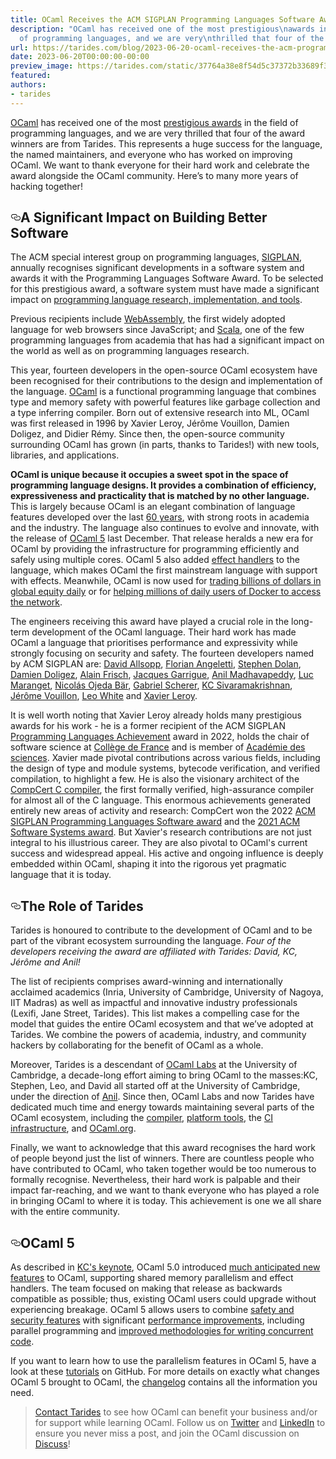 ```yaml
---
title: OCaml Receives the ACM SIGPLAN Programming Languages Software Award
description: "OCaml has received one of the most prestigious\nawards in the field
  of programming languages, and we are very\nthrilled that four of the award\u2026"
url: https://tarides.com/blog/2023-06-20-ocaml-receives-the-acm-programming-languages-software-award
date: 2023-06-20T00:00:00-00:00
preview_image: https://tarides.com/static/37764a38e8f54d5c37372b33689f3dab/0132d/mountain.jpg
featured:
authors:
- tarides
---
```


<p><a href="https://ocaml.org/">OCaml</a> has received one of the most <a href="https://www.sigplan.org/Awards/Software/">prestigious
awards</a> in the field of programming languages, and we are very
thrilled that four of the award winners are from Tarides. This
represents a huge success for the language, the named maintainers, and
everyone who has worked on improving OCaml. We want to thank everyone
for their hard work and celebrate the award alongside the OCaml
community. Here&rsquo;s to many more years of hacking together!</p>
<h2 style="position:relative;"><a href="https://tarides.com/feed.xml#a-significant-impact-on-building-better-software" aria-label="a significant impact on building better software permalink" class="anchor before"><svg aria-hidden="true" focusable="false" height="16" version="1.1" viewbox="0 0 16 16" width="16"><path fill-rule="evenodd" d="M4 9h1v1H4c-1.5 0-3-1.69-3-3.5S2.55 3 4 3h4c1.45 0 3 1.69 3 3.5 0 1.41-.91 2.72-2 3.25V8.59c.58-.45 1-1.27 1-2.09C10 5.22 8.98 4 8 4H4c-.98 0-2 1.22-2 2.5S3 9 4 9zm9-3h-1v1h1c1 0 2 1.22 2 2.5S13.98 12 13 12H9c-.98 0-2-1.22-2-2.5 0-.83.42-1.64 1-2.09V6.25c-1.09.53-2 1.84-2 3.25C6 11.31 7.55 13 9 13h4c1.45 0 3-1.69 3-3.5S14.5 6 13 6z"></path></svg></a>A Significant Impact on Building Better Software</h2>
<p>The ACM special interest group on programming languages,
<a href="https://www.sigplan.org/">SIGPLAN</a>, annually recognises significant
developments in a software system and awards it with the Programming
Languages Software Award. To be selected for this prestigious award, a
software system must have made a significant impact on <a href="https://www.sigplan.org/Awards/Software/">programming
language research, implementation, and tools</a>.</p>
<p>Previous recipients include <a href="https://webassembly.org/">WebAssembly</a>, the first widely
adopted language for web browsers since JavaScript; and
<a href="https://www.scala-lang.org/">Scala</a>, one of the few programming languages from academia
that has had a significant impact on the world as well as on
programming languages research.</p>
<p>This year, fourteen developers in the open-source OCaml ecosystem have
been recognised for their contributions to the design and
implementation of the language. <a href="https://ocaml.org/">OCaml</a> is a functional
programming language that combines type and memory safety with
powerful features like garbage collection and a type inferring
compiler. Born out of extensive research into ML, OCaml was first
released in 1996 by Xavier Leroy, J&eacute;r&ocirc;me Vouillon, Damien Doligez, and
Didier R&eacute;my. Since then, the open-source community surrounding OCaml
has grown (in parts, thanks to Tarides!) with new tools, libraries,
and applications.</p>
<p><strong>OCaml is unique because it occupies a sweet spot in the space of
programming language designs. It provides a combination of efficiency,
expressiveness and practicality that is matched by no other
language.</strong> This is largely because OCaml is an elegant combination of
language features developed over the last <a href="https://dev.realworldocaml.org/prologue.html">60 years</a>, with strong
roots in academia and the industry. The language also continues to
evolve and innovate, with the release of <a href="https://tarides.com/blog/2022-12-19-ocaml-5-with-multicore-support-is-here/">OCaml 5</a> last
December. That release heralds a new era for OCaml by providing the
infrastructure for programming efficiently and safely using multiple
cores. OCaml 5 also added <a href="https://v2.ocaml.org/manual/effects.html">effect handlers</a> to the language,
which makes OCaml the first mainstream language with support with
effects.  Meanwhile, OCaml is now used for <a href="https://blog.janestreet.com/why-ocaml/">trading billions of
dollars in global equity daily</a> or for <a href="https://www.docker.com/blog/how-docker-desktop-networking-works-under-the-hood/">helping millions of daily
users of Docker to access the network</a>.</p>
<p>The engineers receiving this award have played a crucial role in
the long-term development of the OCaml language. Their hard work has
made OCaml a language that prioritises performance and expressivity
while strongly focusing on security and safety. The fourteen
developers named by ACM SIGPLAN are: <a href="https://github.com/dra27">David
Allsopp</a>, <a href="https://github.com/Octachron/">Florian
Angeletti</a>, <a href="https://github.com/stedolan">Stephen
Dolan</a>, <a href="https://en.wikipedia.org/wiki/Damien_Doligez">Damien Doligez</a>, <a href="https://github.com/alainfrisch">Alain
Frisch</a>, <a href="https://github.com/garrigue">Jacques
Garrigue</a>, <a href="https://anil.recoil.org/">Anil Madhavapeddy</a>,
<a href="https://github.com/maranget">Luc Maranget</a>, <a href="https://github.com/nojb">Nicol&aacute;s Ojeda
B&auml;r</a>, <a href="https://gallium.inria.fr/~scherer/">Gabriel Scherer</a>, <a href="https://kcsrk.info/">KC
Sivaramakrishnan</a>, <a href="https://github.com/vouillon">J&eacute;r&ocirc;me Vouillon</a>,
<a href="https://github.com/lpw25">Leo White</a> and <a href="https://xavierleroy.org/">Xavier Leroy</a>.</p>
<p>It is well worth noting that Xavier Leroy already holds many
prestigious awards for his work - he is a former recipient of the
ACM SIGPLAN <a href="https://www.sigplan.org/Awards/Achievement/">Programming Languages Achievement</a> award in 2022,
holds the chair of software science at <a href="https://www.college-de-france.fr/">Coll&egrave;ge de France</a>
and is member of <a href="https://www.academie-sciences.fr/">Acad&eacute;mie des sciences</a>. Xavier made
pivotal contributions across various fields, including the design of
type and module systems, bytecode verification, and verified
compilation, to highlight a few. He is also the visionary architect of
the <a href="https://compcert.org/">CompCert C compiler</a>, the first formally verified,
high-assurance compiler for almost all of the C language. This
enormous achievements generated entirely new areas of activity and
research: CompCert won the 2022 <a href="https://www.sigplan.org/Awards/Software/">ACM SIGPLAN Programming Languages
Software award</a> and the
<a href="https://awards.acm.org/software-system">2021 ACM Software Systems
award</a>. But Xavier's research
contributions are not just integral to his illustrious career. They
are also pivotal to OCaml's current success and widespread appeal. His
active and ongoing influence is deeply embedded within OCaml, shaping
it into the rigorous yet pragmatic language that it is today.</p>
<h2 style="position:relative;"><a href="https://tarides.com/feed.xml#the-role-of-tarides" aria-label="the role of tarides permalink" class="anchor before"><svg aria-hidden="true" focusable="false" height="16" version="1.1" viewbox="0 0 16 16" width="16"><path fill-rule="evenodd" d="M4 9h1v1H4c-1.5 0-3-1.69-3-3.5S2.55 3 4 3h4c1.45 0 3 1.69 3 3.5 0 1.41-.91 2.72-2 3.25V8.59c.58-.45 1-1.27 1-2.09C10 5.22 8.98 4 8 4H4c-.98 0-2 1.22-2 2.5S3 9 4 9zm9-3h-1v1h1c1 0 2 1.22 2 2.5S13.98 12 13 12H9c-.98 0-2-1.22-2-2.5 0-.83.42-1.64 1-2.09V6.25c-1.09.53-2 1.84-2 3.25C6 11.31 7.55 13 9 13h4c1.45 0 3-1.69 3-3.5S14.5 6 13 6z"></path></svg></a>The Role of Tarides</h2>
<p>Tarides is honoured to contribute to the development of OCaml and to
be part of the vibrant ecosystem surrounding the language. <em>Four of the
developers receiving the award are affiliated with Tarides: David, KC,
J&eacute;r&ocirc;me and Anil!</em></p>
<p>The list of recipients comprises award-winning and internationally
acclaimed academics (Inria, University of Cambridge, University of
Nagoya, IIT Madras) as well as impactful and innovative industry
professionals (Lexifi, Jane Street, Tarides). This list makes a
compelling case for the model that guides the entire OCaml ecosystem
and that we&rsquo;ve adopted at Tarides. We combine the powers of academia,
industry, and community hackers by collaborating for the benefit of
OCaml as a whole.</p>
<p>Moreover, Tarides is a descendant of <a href="https://tarides.com/blog/2022-01-27-ocaml-labs-joins-tarides/">OCaml Labs</a> at the
University of Cambridge, a decade-long effort aiming to bring OCaml to
the masses:KC, Stephen, Leo, and David all started off at the
University of Cambridge, under the direction of <a href="https://anil.recoil.org/projects/ocamllabs/">Anil</a>. Since
then, OCaml Labs and now Tarides have dedicated much time and energy
towards maintaining several parts of the OCaml ecosystem, including
the <a href="https://tarides.com/blog/2022-12-19-ocaml-5-with-multicore-support-is-here/">compiler</a>, <a href="https://ocaml.org/docs/platform">platform tools</a>, the <a href="https://ocaml.ci.dev/">CI
infrastructure</a>, and <a href="https://ocaml.org/">OCaml.org</a>.</p>
<p>Finally, we want to acknowledge that this award
recognises the hard work of people beyond just the list of
winners. There are countless people who have contributed to OCaml, who
taken together would be too numerous to formally
recognise. Nevertheless, their hard work is palpable and their impact
far-reaching, and we want to thank everyone who has played a role in
bringing OCaml to where it is today. This achievement is one we all
share with the entire community.</p>
<h2 style="position:relative;"><a href="https://tarides.com/feed.xml#ocaml-5" aria-label="ocaml 5 permalink" class="anchor before"><svg aria-hidden="true" focusable="false" height="16" version="1.1" viewbox="0 0 16 16" width="16"><path fill-rule="evenodd" d="M4 9h1v1H4c-1.5 0-3-1.69-3-3.5S2.55 3 4 3h4c1.45 0 3 1.69 3 3.5 0 1.41-.91 2.72-2 3.25V8.59c.58-.45 1-1.27 1-2.09C10 5.22 8.98 4 8 4H4c-.98 0-2 1.22-2 2.5S3 9 4 9zm9-3h-1v1h1c1 0 2 1.22 2 2.5S13.98 12 13 12H9c-.98 0-2-1.22-2-2.5 0-.83.42-1.64 1-2.09V6.25c-1.09.53-2 1.84-2 3.25C6 11.31 7.55 13 9 13h4c1.45 0 3-1.69 3-3.5S14.5 6 13 6z"></path></svg></a>OCaml 5</h2>
<p>As described in <a href="https://www.youtube.com/watch?v=zJ4G0TKwzVc">KC's keynote</a>, OCaml 5.0 introduced <a href="https://tarides.com/blog/2023-03-02-the-journey-to-ocaml-multicore-bringing-big-ideas-to-life/">much
anticipated new features</a> to OCaml, supporting shared memory
parallelism and effect handlers. The team focused on making that
release as backwards compatible as possible; thus, existing OCaml
users could upgrade without experiencing breakage. OCaml 5 allows
users to combine <a href="https://tarides.com/blog/2022-12-19-ocaml-5-with-multicore-support-is-here/">safety and security features</a> with
significant <a href="https://tarides.com/blog/2022-12-20-how-nomadic-labs-used-multicore-processing-to-create-a-faster-blockchain/">performance improvements</a>, including parallel
programming and <a href="https://github.com/ocaml-multicore/eio">improved methodologies for writing concurrent
code</a>.</p>
<p>If you want to learn how to use the parallelism features in OCaml 5,
have a look at these <a href="https://github.com/kayceesrk/ocaml5-tutorial">tutorials</a> on GitHub. For more
details on exactly what changes OCaml 5 brought to OCaml, the
<a href="https://v2.ocaml.org/releases/5.0/notes/Changes">changelog</a> contains all the information you need.</p>
<blockquote>
<p><a href="https://tarides.com/company">Contact Tarides</a> to see how OCaml can benefit your business and/or for support while learning OCaml. Follow us on <a href="https://twitter.com/tarides_">Twitter</a> and <a href="https://www.linkedin.com/company/tarides/">LinkedIn</a> to ensure you never miss a post, and join the OCaml discussion on <a href="https://discuss.ocaml.org/">Discuss</a>!</p>
</blockquote>

